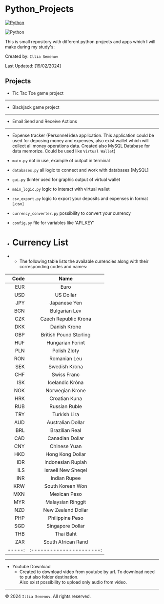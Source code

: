 # Python_Projects

[![Python](https://img.shields.io/badge/Python-Used-blue.svg)](https://www.python.org/)

![Python](https://www.freecodecamp.org/news/content/images/2020/05/Python-language.png)

This is small repository with different python projects and apps which I will make during my study's:

Created by: `Illia Semenov`

Last Updated: [19/02/2024]

## Projects

* Tic Tac Toe game project

- - -

* Blackjack game project

- - -

* Email Send and Receive Actions

- - -

* Expense tracker (Personnel idea application. This application could be used for deposing money and expenses, also exist wallet which will collect all money operations data. Created also MySQL Database for data memorize. Could be used like `Virtual Wallet`)
 - `main.py` not in use, example of output in terminal
 - `databases.py` all logic to connect and work with databases [MySQL]
 - `gui.py` tkinter used for graphic output of virtual wallet
 - `main_logic.py` logic to interact with virtual wallet
 - `csv_export.py` logic to export your deposits and expenses in format [.csv]
 - `currency_converter.py` possibility to convert your currency
 - `config.py` file for variables like 'API_KEY'

 - # Currency List
 - - The following table lists the available currencies along with their corresponding codes and names:

|   Code |           Name           |
|-------:|:------------------------:|
|    EUR |           Euro           |
|    USD |        US Dollar         |
|    JPY |       Japanese Yen       |
|    BGN |      Bulgarian Lev       |
|    CZK |   Czech Republic Krona   |
|    DKK |       Danish Krone       |
|    GBP |  British Pound Sterling  |
|    HUF |     Hungarian Forint     |
|    PLN |       Polish Zloty       |
|    RON |       Romanian Leu       |
|    SEK |      Swedish Krona       |
|    CHF |       Swiss Franc        |
|    ISK |     Icelandic Króna      |
|    NOK |     Norwegian Krone      |
|    HRK |      Croatian Kuna       |
|    RUB |      Russian Ruble       |
|    TRY |       Turkish Lira       |
|    AUD |    Australian Dollar     |
|    BRL |      Brazilian Real      |
|    CAD |     Canadian Dollar      |
|    CNY |       Chinese Yuan       |
|    HKD |     Hong Kong Dollar     |
|    IDR |    Indonesian Rupiah     |
|    ILS |    Israeli New Sheqel    |
|    INR |       Indian Rupee       |
|    KRW |     South Korean Won     |
|    MXN |       Mexican Peso       |
|    MYR |    Malaysian Ringgit     |
|    NZD |    New Zealand Dollar    |
|    PHP |     Philippine Peso      |
|    SGD |     Singapore Dollar     |
|    THB |        Thai Baht         |
|    ZAR |    South African Rand    |
| -----: | :----------------------: |

- - -

* Youtube Download
  - Created to download video from youtube by url. To download need to put also folder destination.<br> Also exist possibility to upload only audio from video.

- - -

© 2024 `Illia Semenov`. All rights reserved.
